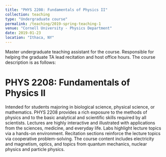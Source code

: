 ```yaml
---
title: "PHYS 2208: Fundamentals of Physics II"
collection: teaching
type: "Undergraduate course"
permalink: /teaching/2019-spring-teaching-1
venue: "Cornell University - Physics Department"
date: 2019-01-23
location: "Ithaca, NY"
---
```


Master undergraduate teaching assistant for the course. Responsible for helping the graduate TA lead recitation and host office hours. The course description is as follows:

PHYS 2208: Fundamentals of Physics II
======
Intended for students majoring in biological science, physical science, or mathematics. PHYS 2208 provides a rich exposure to the methods of physics and to the basic analytical and scientific skills required by all scientists. Lectures are highly interactive and illustrated with applications from the sciences, medicine, and everyday life. Labs highlight lecture topics via a hands-on environment. Recitation sections reinforce the lecture topics via cooperative problem-solving.   The course content includes electricity and magnetism, optics, and topics from quantum mechanics, nuclear physics and particle physics. 
